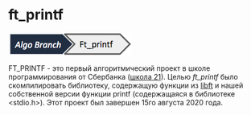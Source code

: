 # ft_printf

![alt text](https://github.com/eldaroid/pictures/blob/master/printf_algo.png)

FT_PRINTF - это первый алгоритмический проект в школе программирования от Сбербанка ([школа 21](https://21-school.ru/)). Целью *ft_printf* было скомпилировать библиотеку, содержащую функции из [libft](https://github.com/eldaroid/libft-fgracefo) и нашей собственной версии функции printf (содержащаяся в библиотеке <stdio.h>). Этот проект был завершен 15го августа 2020 года. 

